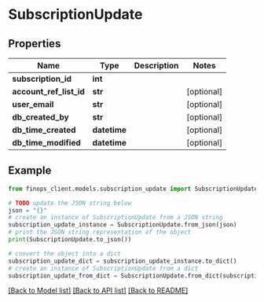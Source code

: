 # SubscriptionUpdate


## Properties

Name | Type | Description | Notes
------------ | ------------- | ------------- | -------------
**subscription_id** | **int** |  | 
**account_ref_list_id** | **str** |  | [optional] 
**user_email** | **str** |  | [optional] 
**db_created_by** | **str** |  | [optional] 
**db_time_created** | **datetime** |  | [optional] 
**db_time_modified** | **datetime** |  | [optional] 

## Example

```python
from finops_client.models.subscription_update import SubscriptionUpdate

# TODO update the JSON string below
json = "{}"
# create an instance of SubscriptionUpdate from a JSON string
subscription_update_instance = SubscriptionUpdate.from_json(json)
# print the JSON string representation of the object
print(SubscriptionUpdate.to_json())

# convert the object into a dict
subscription_update_dict = subscription_update_instance.to_dict()
# create an instance of SubscriptionUpdate from a dict
subscription_update_from_dict = SubscriptionUpdate.from_dict(subscription_update_dict)
```
[[Back to Model list]](../README.md#documentation-for-models) [[Back to API list]](../README.md#documentation-for-api-endpoints) [[Back to README]](../README.md)



